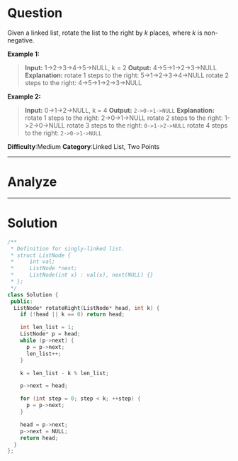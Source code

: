
# Question

Given a linked list, rotate the list to the right by  _k_  places, where  _k_  is non-negative.

**Example 1:**

> **Input:** 1->2->3->4->5->NULL, k = 2
> **Output:** 4->5->1->2->3->NULL
> **Explanation:**
> rotate 1 steps to the right: 5->1->2->3->4->NULL
> rotate 2 steps to the right: 4->5->1->2->3->NULL

**Example 2:**

> **Input:** 0->1->2->NULL, k = 4
> **Output:** `2->0->1->NULL`
> **Explanation:**
> rotate 1 steps to the right: 2->0->1->NULL
> rotate 2 steps to the right: 1->2->0->NULL
> rotate 3 steps to the right: `0->1->2->NULL`
> rotate 4 steps to the right: `2->0->1->NULL`

**Difficulty**:Medium
**Category**:Linked List, Two Points


------------

# Analyze

------------

# Solution

```cpp
/**
 * Definition for singly-linked list.
 * struct ListNode {
 *     int val;
 *     ListNode *next;
 *     ListNode(int x) : val(x), next(NULL) {}
 * };
 */
class Solution {
 public:
  ListNode* rotateRight(ListNode* head, int k) {
    if (!head || k == 0) return head;

    int len_list = 1;
    ListNode* p = head;
    while (p->next) {
      p = p->next;
      len_list++;
    }

    k = len_list - k % len_list;

    p->next = head;

    for (int step = 0; step < k; ++step) {
      p = p->next;
    }

    head = p->next;
    p->next = NULL;
    return head;
  }
};
```